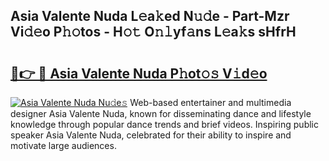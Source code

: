 ## Asia Valente Nuda L𝚎a𝚔ed N𝚞𝚍e - Part-Mzr Vi𝚍𝚎o P𝚑𝚘tos - H𝚘𝚝 O𝚗𝚕yf𝚊ns L𝚎a𝚔s sHfrH

# <h2><a href="http://kf9nf4g.oniu.top/?m=Asia+Valente+Nuda">🔗👉 🔴 Asia Valente Nuda P𝚑ot𝚘𝚜 V𝚒d𝚎o</a></h2>

[![Asia Valente Nuda Nu𝚍e𝚜](https://i.imgur.com/0qMVB7G.gif)](http://kf9nf4g.oniu.top/?m=Asia+Valente+Nuda)
Web-based entertainer and multimedia designer Asia Valente Nuda, known for disseminating dance and lifestyle knowledge through popular dance trends and brief videos. Inspiring public speaker Asia Valente Nuda, celebrated for their ability to inspire and motivate large audiences.  
